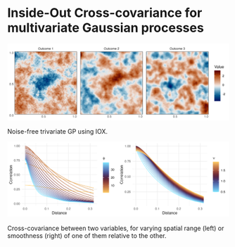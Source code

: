 # Inside-Out Cross-covariance for multivariate Gaussian processes

![Simulated data from IOX](figures/prior_sample_3.png)

Noise-free trivariate GP using IOX.


![Cross-covariance](figures/cij_plot.png)

Cross-covariance between two variables, for varying spatial range (left) or smoothness (right) of one of them relative to the other.
